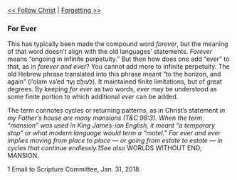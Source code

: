 [<< Follow Christ](Follow%20Christ.md)  |  [Forgetting >>](Forgetting.md)

### For Ever
This has typically been made the compound word *forever*, but the meaning of that word doesn’t align with the old languages’ statements. *Forever* means “ongoing in infinite perpetuity.” But then how does one add “ever” to that, as in *forever and ever*? You cannot add more to infinite perpetuity. The old Hebrew phrase translated into this phrase meant “to the horizon, and again” (l’olam va’ed לְעוֹלָם וָעֶד). It maintained finite limitations, but of great degrees. By keeping *for ever* as two words, *ever* may be understood as some finite portion to which additional *ever* can be added.

The term connotes cycles or returning patterns, as in Christ’s statement *in my Father’s house are many mansions *(T&C 98:3). When the term “mansion” was used in King James-ian English, it meant “a temporary stop” or what modern language would term a “motel.” *For ever and ever* implies moving from place to place — or going from estate to estate — in cycles that continue endlessly.1*See also* WORLDS WITHOUT END; MANSION.



1 Email to Scripture Committee, Jan. 31, 2018.